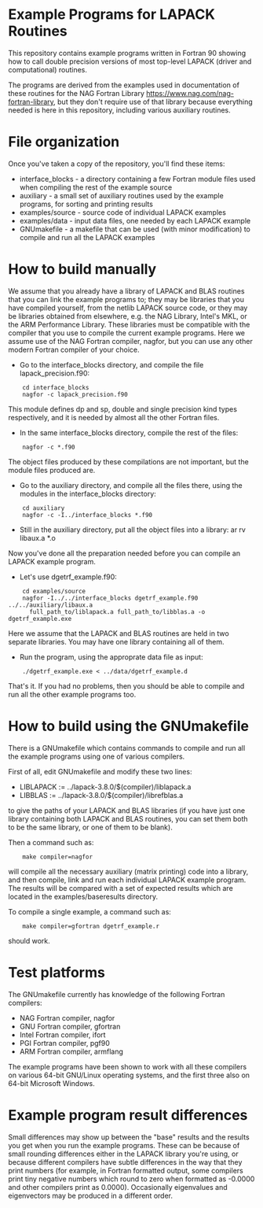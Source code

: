 # Example Programs for LAPACK Routines
This repository contains example programs written in Fortran 90 showing
how to call double precision versions of most top-level LAPACK (driver
and computational) routines.

The programs are derived from the examples used in documentation of these
routines for the NAG Fortran Library https://www.nag.com/nag-fortran-library,
but they don't require use of that library because everything needed is
here in this repository, including various auxiliary routines.

# File organization
Once you've taken a copy of the repository, you'll find these items:
  * interface_blocks    - a directory containing a few Fortran module files
                          used when compiling the rest of the example source
  * auxiliary           - a small set of auxiliary routines used by the
                          example programs, for sorting and printing results
  * examples/source     - source code of individual LAPACK examples
  * examples/data       - input data files, one needed by each LAPACK example
  * GNUmakefile         - a makefile that can be used (with minor modification)
                          to compile and run all the LAPACK examples

# How to build manually
We assume that you already have a library of LAPACK and BLAS routines that
you can link the example programs to; they may be libraries that you have
compiled yourself, from the netlib LAPACK source code, or they may be libraries
obtained from elsewhere, e.g. the NAG Library, Intel's MKL, or the ARM
Performance Library. These libraries must be compatible with the compiler
that you use to compile the current example programs. Here we assume use
of the NAG Fortran compiler, nagfor, but you can  use any other modern
Fortran compiler of your choice.

  * Go to the interface_blocks directory, and compile the file
    lapack_precision.f90:
```
    cd interface_blocks
    nagfor -c lapack_precision.f90
```
This module defines dp and sp, double and single precision
kind types respectively, and it is needed by almost all the
other Fortran files.

  * In the same interface_blocks directory, compile the rest of the files:
```
    nagfor -c *.f90
```
The object files produced by these compilations are not important, but
the module files produced are.

  * Go to the auxiliary directory, and compile all the files there, using the
    modules in the interface_blocks directory:
```
    cd auxiliary
    nagfor -c -I../interface_blocks *.f90
```
  * Still in the auxiliary directory, put all the object files into a library:
      ar rv libaux.a *.o

Now you've done all the preparation needed before you can compile an
LAPACK example program.

  * Let's use dgetrf_example.f90:
```
    cd examples/source
    nagfor -I../../interface_blocks dgetrf_example.f90 ../../auxiliary/libaux.a
      full_path_to/liblapack.a full_path_to/libblas.a -o dgetrf_example.exe
```
Here we assume that the LAPACK and BLAS routines are held in two
separate libraries. You may have one library containing all of them.

  * Run the program, using the approprate data file as input:
```
    ./dgetrf_example.exe < ../data/dgetrf_example.d
```
That's it. If you had no problems, then you should be able to compile and
run all the other example programs too.


# How to build using the GNUmakefile
There is a GNUmakefile which contains commands to compile and run all
the example programs using one of various compilers.

First of all, edit GNUmakefile and modify these two lines:

  * LIBLAPACK := ../lapack-3.8.0/$(compiler)/liblapack.a
  * LIBBLAS := ../lapack-3.8.0/$(compiler)/librefblas.a

to give the paths of your LAPACK and BLAS libraries (if you have just
one library containing both LAPACK and BLAS routines, you can set
them both to be the same library, or one of them to be blank).

Then a command such as:
```
    make compiler=nagfor
```
will compile all the necessary auxiliary (matrix printing) code into a
library, and then compile, link and run each individual LAPACK example program.
The results will be compared with a set of expected results which are located
in the examples/baseresults directory.

To compile a single example, a command such as:
```
    make compiler=gfortran dgetrf_example.r
```
should work.

# Test platforms
The GNUmakefile currently has knowledge of the following Fortran compilers:

  * NAG Fortran compiler, nagfor
  * GNU Fortran compiler, gfortran
  * Intel Fortran compiler, ifort
  * PGI Fortran compiler, pgf90
  * ARM Fortran compiler, armflang

The example programs have been shown to work with all these compilers
on various 64-bit GNU/Linux operating systems, and the first three also on
64-bit Microsoft Windows.

# Example program result differences
Small differences may show up between the "base" results and the results
you get when you run the example programs. These can be because
of small rounding differences either in the LAPACK library you're using,
or because different compilers have subtle differences in the way that
they print numbers (for example, in Fortran formatted output, some
compilers print tiny negative numbers which round to zero when formatted
as -0.0000 and other compilers print as 0.0000). Occasionally eigenvalues
and eigenvectors may be produced in a different order.
